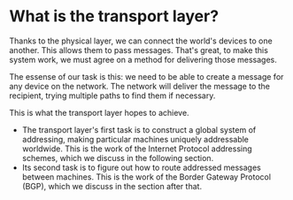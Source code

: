 # What is the transport layer?

Thanks to the physical layer, we can connect the world's devices to one another.
This allows them to pass messages. That's great, to make this system work, we
must agree on a method for
delivering those messages.

The essense of our task is this: we need to be able to create a message for any
device on the network. The network will deliver the message to the recipient,
trying multiple paths to find them if necessary.

This is what the transport layer hopes to achieve.

- The transport layer's first task is to construct a global system of addressing, making particular machines uniquely addressable worldwide. This is the work of the Internet Protocol addressing schemes, which we discuss in the following section.
- Its second task is to figure out how to route addressed messages between machines. This is the work of the Border Gateway Protocol (BGP), which we discuss in the section after that.
